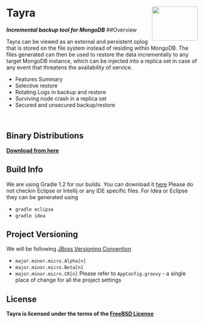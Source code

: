 # Tayra  <a href="http://www.equalexperts.com/eelabs/projects/tayra/"><img src="http://www.equalexperts.com/asset/images/EE-Labs-Logo-200x121px.jpg" height="90" width="120" align="right"></a>
***Incremental backup tool for MongoDB***
##Overview

 Tayra can be viewed as an external and persistent oplog that is stored on the 
 file system instead of residing within MongoDB. The files generated can then be
 used to restore the data incrementally to any target MongoDB instance, which can
 be injected into a replica set in case of any event that threatens the
 availability of service.<br>

* Features Summary
 * Selective restore
 * Rotating Logs in backup and restore
 * Surviving node crash in a replica set
 * Secured and unsecured backup/restore
<br>

## Binary Distributions
**[Download from here](http://www.equalexperts.com/eelabs/projects/tayra)**

## Build Info
We are using Gradle 1.2 for our builds.  You can download it [here](http://services.gradle.org/distributions/gradle-1.2-bin.zip)
Please do not checkin Eclipse or Intellij or any IDE specific files.  For Idea or Eclipse they
can be generated using
* `gradle eclipse`
* `gradle idea`

## Project Versioning
We will be following [JBoss Versioning Convention](https://community.jboss.org/wiki/JBossProjectVersioning?_sscc=t)
* `major.minor.micro.Alpha[n]`
* `major.minor.micro.Beta[n]`
* `major.minor.micro.CR[n]`
Please refer to `AppConfig.groovy` - a single place of change for all the project settings

## License
**Tayra is licensed under the terms of the [FreeBSD License](http://en.wikipedia.org/wiki/BSD_licenses)**


